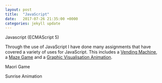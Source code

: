 ```yaml
---
layout: post
title:  "JavaScript"
date:   2017-07-26 21:35:00 +0000
categories: jekyll update
---
```

Javascript (ECMAScript 5)

Through the use of JavaScript I have done many assignments that have covered a variety of uses for JavaScript. This includes a [Vending Machine][vending-machine], a [Maze Game][maori-game] and a [Graphic Visualisation Animation][maori-sunrise].


Maori Game

Sunrise Animation

[maori-game]: /JavaScript/maori-game
[maori-sunrise]: /JavaScript/maori-sunrise
[vending-machine]: /JavaScript/vending-machine